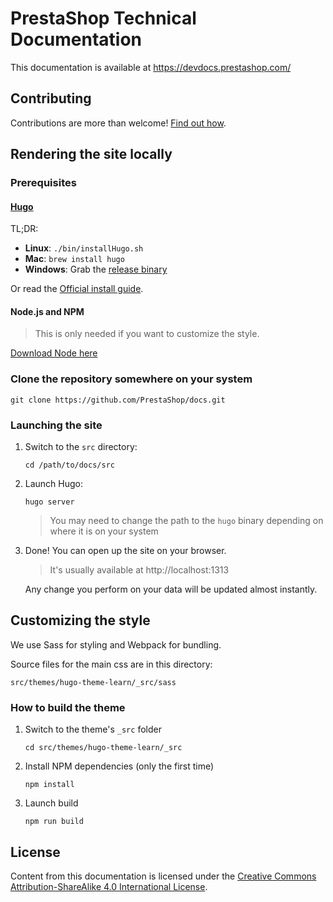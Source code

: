 # PrestaShop Technical Documentation

This documentation is available at https://devdocs.prestashop.com/

## Contributing

Contributions are more than welcome! [Find out how](https://devdocs.prestashop.com/1.7/contribute/documentation/how/).

## Rendering the site locally

### Prerequisites

#### [Hugo](https://gohugo.io/)

TL;DR:

* **Linux**: `./bin/installHugo.sh`
* **Mac**: `brew install hugo`
* **Windows**: Grab the [release binary](https://github.com/gohugoio/hugo/releases)

Or read the [Official install guide](https://gohugo.io/getting-started/installing).

#### Node.js and NPM

> This is only needed if you want to customize the style.

[Download Node here](https://nodejs.org/en/)

### Clone the repository somewhere on your system

```
git clone https://github.com/PrestaShop/docs.git
```

### Launching the site

1. Switch to the `src` directory:
    ```
    cd /path/to/docs/src
    ```

2. Launch Hugo:
    ```
    hugo server
    ```
    > You may need to change the path to the `hugo` binary depending on where it is on your system

3. Done! You can open up the site on your browser.

    > It's usually available at http://localhost:1313
    
    Any change you perform on your data will be updated almost instantly.

## Customizing the style

We use Sass for styling and Webpack for bundling.

Source files for the main css are in this directory:
```
src/themes/hugo-theme-learn/_src/sass
```

### How to build the theme

1. Switch to the theme's `_src` folder
    ```
    cd src/themes/hugo-theme-learn/_src
    ```

2. Install NPM dependencies (only the first time)
    ```
    npm install
    ```
    
3. Launch build
    ```
    npm run build
    ```

## License

Content from this documentation is licensed under the [Creative Commons Attribution-ShareAlike 4.0 International License](https://creativecommons.org/licenses/by-sa/4.0/).
